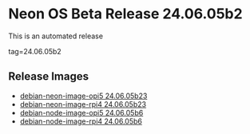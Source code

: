 # Neon OS Beta Release 24.06.05b2
This is an automated release

tag=24.06.05b2

## Release Images
- [debian-neon-image-opi5 24.06.05b23](https://2222.us/app/files/neon_images/core/opi5/dev/debian-neon-image-opi5_2024-06-05_17_57.img.xz)
- [debian-neon-image-rpi4 24.06.05b23](https://2222.us/app/files/neon_images/core/rpi4/dev/debian-neon-image-rpi4_2024-06-05_17_57.img.xz)
- [debian-node-image-opi5 24.06.05b6](https://2222.us/app/files/neon_images/node/opi5/dev/debian-node-image-opi5_2024-06-05_20_55.img.xz)
- [debian-node-image-rpi4 24.06.05b6](https://2222.us/app/files/neon_images/node/rpi4/dev/debian-node-image-rpi4_2024-06-05_20_55.img.xz)
